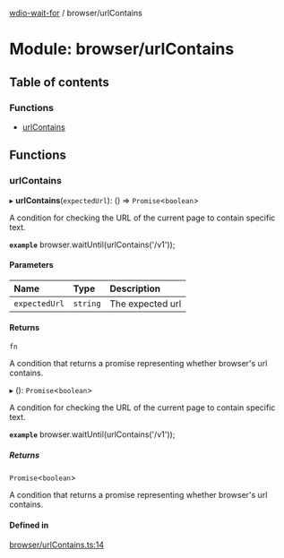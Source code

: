 [wdio-wait-for](../README.md) / browser/urlContains

# Module: browser/urlContains

## Table of contents

### Functions

- [urlContains](browser_urlContains.md#urlcontains)

## Functions

### urlContains

▸ **urlContains**(`expectedUrl`): () => `Promise`<`boolean`\>

A condition for checking the URL of the current page to contain specific text.

**`example`**
browser.waitUntil(urlContains('/v1'));

#### Parameters

| Name | Type | Description |
| :------ | :------ | :------ |
| `expectedUrl` | `string` | The expected url |

#### Returns

`fn`

A condition that returns a promise
    representing whether browser's url contains.

▸ (): `Promise`<`boolean`\>

A condition for checking the URL of the current page to contain specific text.

**`example`**
browser.waitUntil(urlContains('/v1'));

##### Returns

`Promise`<`boolean`\>

A condition that returns a promise
    representing whether browser's url contains.

#### Defined in

[browser/urlContains.ts:14](https://github.com/webdriverio-community/wdio-wait-for/blob/60821ec/src/browser/urlContains.ts#L14)
